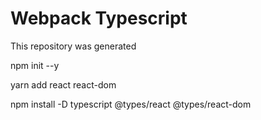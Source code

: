 Webpack Typescript
================================
This repository was generated 

npm init --y

yarn add react react-dom

npm install -D typescript @types/react @types/react-dom
